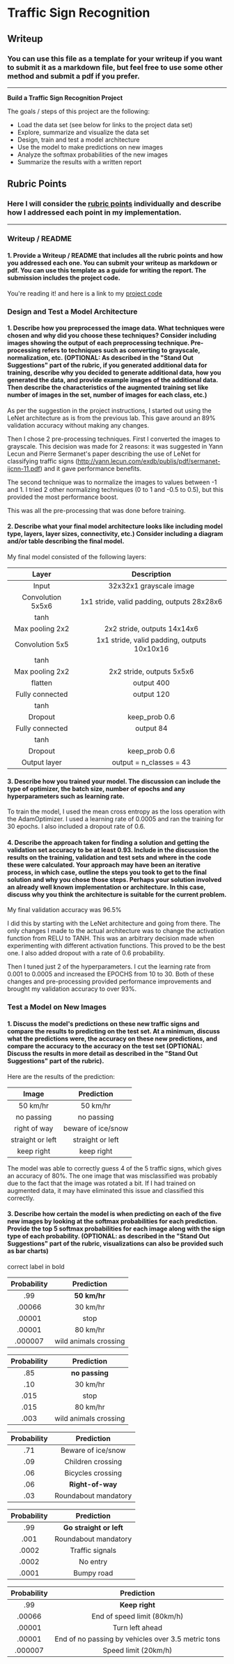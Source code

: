 # **Traffic Sign Recognition** 

## Writeup

### You can use this file as a template for your writeup if you want to submit it as a markdown file, but feel free to use some other method and submit a pdf if you prefer.

---

**Build a Traffic Sign Recognition Project**

The goals / steps of this project are the following:
* Load the data set (see below for links to the project data set)
* Explore, summarize and visualize the data set
* Design, train and test a model architecture
* Use the model to make predictions on new images
* Analyze the softmax probabilities of the new images
* Summarize the results with a written report


[//]: # (Image References)

[image1]: ./examples/visualization.jpg "Visualization"
[image2]: ./examples/grayscale.jpg "Grayscaling"
[image3]: ./examples/random_noise.jpg "Random Noise"
[image4]: ./examples/placeholder.png "Traffic Sign 1"
[image5]: ./examples/placeholder.png "Traffic Sign 2"
[image6]: ./examples/placeholder.png "Traffic Sign 3"
[image7]: ./examples/placeholder.png "Traffic Sign 4"
[image8]: ./examples/placeholder.png "Traffic Sign 5"

## Rubric Points
### Here I will consider the [rubric points](https://review.udacity.com/#!/rubrics/481/view) individually and describe how I addressed each point in my implementation.  

---
### Writeup / README

#### 1. Provide a Writeup / README that includes all the rubric points and how you addressed each one. You can submit your writeup as markdown or pdf. You can use this template as a guide for writing the report. The submission includes the project code.

You're reading it! and here is a link to my [project code](https://github.com/steve3424/CarND-Traffic-Sign-Classifier-Project/blob/master/PROJECT%20SUBMISSION%20FILES/Traffic_Sign_Classifier.ipynb)



### Design and Test a Model Architecture

#### 1. Describe how you preprocessed the image data. What techniques were chosen and why did you choose these techniques? Consider including images showing the output of each preprocessing technique. Pre-processing refers to techniques such as converting to grayscale, normalization, etc. (OPTIONAL: As described in the "Stand Out Suggestions" part of the rubric, if you generated additional data for training, describe why you decided to generate additional data, how you generated the data, and provide example images of the additional data. Then describe the characteristics of the augmented training set like number of images in the set, number of images for each class, etc.)

As per the suggestion in the project instructions, I started out using the LeNet architecture as is from the previous lab. This gave around an 89% validation accuracy without making any changes.

Then I chose 2 pre-processing techniques. First I converted the images to grayscale. This decision was made for 2 reasons: it was suggested in Yann Lecun and Pierre Sermanet's paper describing the use of LeNet for classifying traffic signs (http://yann.lecun.com/exdb/publis/pdf/sermanet-ijcnn-11.pdf) and it gave performance benefits.

The second technique was to normalize the images to values between -1 and 1. I tried 2 other normalizing techniques (0 to 1 and -0.5 to 0.5), but this provided the most performance boost.

This was all the pre-processing that was done before training.


#### 2. Describe what your final model architecture looks like including model type, layers, layer sizes, connectivity, etc.) Consider including a diagram and/or table describing the final model.

My final model consisted of the following layers:

| Layer         		|     Description	        					| 
|:---------------------:|:---------------------------------------------:| 
| Input         		| 32x32x1 grayscale image						| 
| Convolution 5x5x6    	| 1x1 stride, valid padding, outputs 28x28x6 	|
| tanh					|												|
| Max pooling 2x2	    | 2x2 stride,  outputs 14x14x6 					|
| Convolution 5x5	    | 1x1 stride, valid padding, outputs 10x10x16	|
| tanh					|												|
| Max pooling 2x2	    | 2x2 stride,  outputs 5x5x6 					|
| flatten				| output 400									|
| Fully connected		| output 120  									|
| tanh					|												|
| Dropout				| keep_prob 0.6									|
| Fully connected		| output 84  									|
| tanh					|												|
| Dropout				| keep_prob 0.6									|
| Output layer			| output = n_classes = 43						|
 


#### 3. Describe how you trained your model. The discussion can include the type of optimizer, the batch size, number of epochs and any hyperparameters such as learning rate.

To train the model, I used the mean cross entropy as the loss operation with the AdamOptimizer. I used a learning rate of 0.0005 and ran the training for 30 epochs. I also included a dropout rate of 0.6.

#### 4. Describe the approach taken for finding a solution and getting the validation set accuracy to be at least 0.93. Include in the discussion the results on the training, validation and test sets and where in the code these were calculated. Your approach may have been an iterative process, in which case, outline the steps you took to get to the final solution and why you chose those steps. Perhaps your solution involved an already well known implementation or architecture. In this case, discuss why you think the architecture is suitable for the current problem.

My final validation accuracy was 96.5% 

I did this by starting with the LeNet architecture and going from there. The only changes I made to the actual architecture was to change the activation function from RELU to TANH. This was an arbitrary decision made when experimenting with different activation functions. This proved to be the best one. I also added dropout with a rate of 0.6 probability.

Then I tuned just 2 of the hyperparameters. I cut the learning rate from 0.001 to 0.0005 and increased the EPOCHS from 10 to 30. Both of these changes and pre-processing provided performance improvements and brought my validation accuracy to over 93%.

 

### Test a Model on New Images

#### 1. Discuss the model's predictions on these new traffic signs and compare the results to predicting on the test set. At a minimum, discuss what the predictions were, the accuracy on these new predictions, and compare the accuracy to the accuracy on the test set (OPTIONAL: Discuss the results in more detail as described in the "Stand Out Suggestions" part of the rubric).

Here are the results of the prediction:

| Image			        |     Prediction	        					| 
|:---------------------:|:---------------------------------------------:| 
| 50 km/hr      		| 50 km/hr   									| 
| no passing     		| no passing 									|
| right of way			| beware of ice/snow							|
| straight or left	    | straight or left					 			|
| keep right			| keep right      								|


The model was able to correctly guess 4 of the 5 traffic signs, which gives an accuracy of 80%. The one image that was misclassified was probably due to the fact that the image was rotated a bit. If I had trained on augmented data, it may have eliminated this issue and classified this correctly.

#### 3. Describe how certain the model is when predicting on each of the five new images by looking at the softmax probabilities for each prediction. Provide the top 5 softmax probabilities for each image along with the sign type of each probability. (OPTIONAL: as described in the "Stand Out Suggestions" part of the rubric, visualizations can also be provided such as bar charts)

correct label in bold

| Probability         	|     Prediction	        					| 
|:---------------------:|:---------------------------------------------:| 
| .99         			| **50 km/hr**   								| 
| .00066   				| 30 km/hr 										|
| .00001				| stop											|
| .00001				| 80 km/hr							 			|
| .000007				| wild animals crossing      					|


| Probability         	|     Prediction	        					| 
|:---------------------:|:---------------------------------------------:| 
| .85         			| **no passing**  								| 
| .10   				| 30 km/hr 										|
| .015					| stop											|
| .015					| 80 km/hr							 			|
| .003					| wild animals crossing      					|

| Probability         	|     Prediction	        					| 
|:---------------------:|:---------------------------------------------:| 
| .71         			| Beware of ice/snow   							| 
| .09   				| Children crossing 							|
| .06					| Bicycles crossing								|
| .06					| **Right-of-way**						 		|
| .03					| Roundabout mandatory      					|

| Probability         	|     Prediction	        					| 
|:---------------------:|:---------------------------------------------:| 
| .99         			| **Go straight or left**   					| 
| .001   				| Roundabout mandatory 							|
| .0002					| Traffic signals								|
| .0002					| No entry							 			|
| .0001					| Bumpy road    								|

| Probability         	|     Prediction	        					| 
|:---------------------:|:---------------------------------------------:| 
| .99         			| **Keep right**   								| 
| .00066   				| End of speed limit (80km/h) 					|
| .00001				| Turn left ahead								|
| .00001				| End of no passing by vehicles over 3.5 metric tons	|
| .000007				| Speed limit (20km/h)      					|


